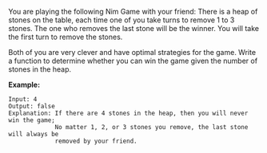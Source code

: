 You are playing the following Nim Game with your friend: There is a heap of stones on the table, each time one of you take turns to remove 1 to 3 stones. The one who removes the last stone will be the winner. You will take the first turn to remove the stones.

Both of you are very clever and have optimal strategies for the game. Write a function to determine whether you can win the game given the number of stones in the heap.

**Example:**

    Input: 4
    Output: false 
    Explanation: If there are 4 stones in the heap, then you will never win the game;
                 No matter 1, 2, or 3 stones you remove, the last stone will always be 
                 removed by your friend.